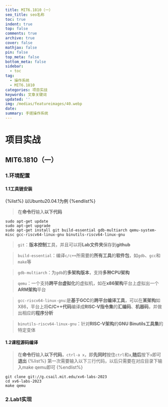 ```yaml
---
title: MIT6.1810（一）
seo_title: seo名称
toc: true
indent: true
top: false
comments: true
archive: true
cover: false
mathjax: false
pin: false
top_meta: false
bottom_meta: false
sidebar:
  - toc
tag:
  - 操作系统
  - MIT6.1810
categories: 项目实战
keywords: 文章关键词
updated: ''
img: /medias/featureimages/40.webp
date:
summary: 手搓操作系统
---
```

# 项目实战
## MIT6.1810（一）
### 1.环境配置
#### 1.1工具链安装
{%list%}
以Ubuntu20.04.1为例
{%endlist%}
>在**命令行**输入**以下代码**
```
sudo apt-get update 
sudo apt-get upgrade
sudo apt-get install git build-essential gdb-multiarch qemu-system-misc gcc-riscv64-linux-gnu binutils-riscv64-linux-gnu
```
>`git`：**版本控制**工具，并且可以将**Lab文件夹**保存到**github**

>`build-essential`：编译`c/c++`所需要的**所有工具**的**软件包**，如`gdb`、`gcc`和`make`等

>`gdb-multiarch`：为`gdb`的**多架构版本**，支持**多种CPU架构**

>`qemu`：一个支持**跨平台虚拟化**的虚拟机，如在**x86架构**平台上虚拟出一个**ARM架构**平台

>`gcc-riscv64-linux-gnu`:是**基于GCC**的**跨平台编译工具**，可以在**某架构**如X86，平台上将**C/C++代码**编译成**RISC-V指令集**的**汇编码**、**机器码**，并做出相应的**程序分析**

>`binutils-riscv64-linux-gnu`：针对**RISC-V架构**的**GNU Binutils工具集**的特定变体

#### 1.2课程源码编译
>在**命令行**输入**以下代码**，`ctrl-a x`，即**先同时**按住`ctrl`和`a`,**随后**按下`x`即可**退出**
{%list%}
第一次需要输入以下三行代码，以后只需要在对应目录下输入make qemu即可
{%endlist%}
```
git clone git://g.csail.mit.edu/xv6-labs-2023
cd xv6-labs-2023
make qemu
```
### 2.Lab1实现
